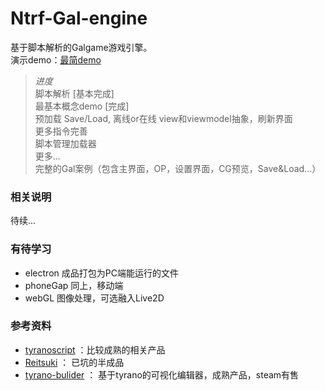 # Ntrf-Gal-engine
基于脚本解析的Galgame游戏引擎。  
演示demo：[最简demo](http://lenrinfvck.github.io/Ntrf-Gal-Engine/)

>*进度*  
>脚本解析 [基本完成]  
>最基本概念demo [完成]  
>预加载
>Save/Load, 离线or在线
>view和viewmodel抽象，刷新界面  
>更多指令完善  
>脚本管理加载器  
>更多...  
>完整的Gal案例（包含主界面，OP，设置界面，CG预览，Save&Load...）  

### 相关说明
待续...

### 有待学习
+ electron 成品打包为PC端能运行的文件
+ phoneGap 同上，移动端
+ webGL 图像处理，可选融入Live2D

### 参考资料
+ [tyranoscript](https://github.com/ShikemokuMK/tyranoscript) ：比较成熟的相关产品
+ [Reitsuki](https://github.com/kasuganosora/Reitsuki) ： 已坑的半成品
+ [tyrano-bulider](http://b.tyrano.jp/) ： 基于tyrano的可视化编辑器，成熟产品，steam有售
